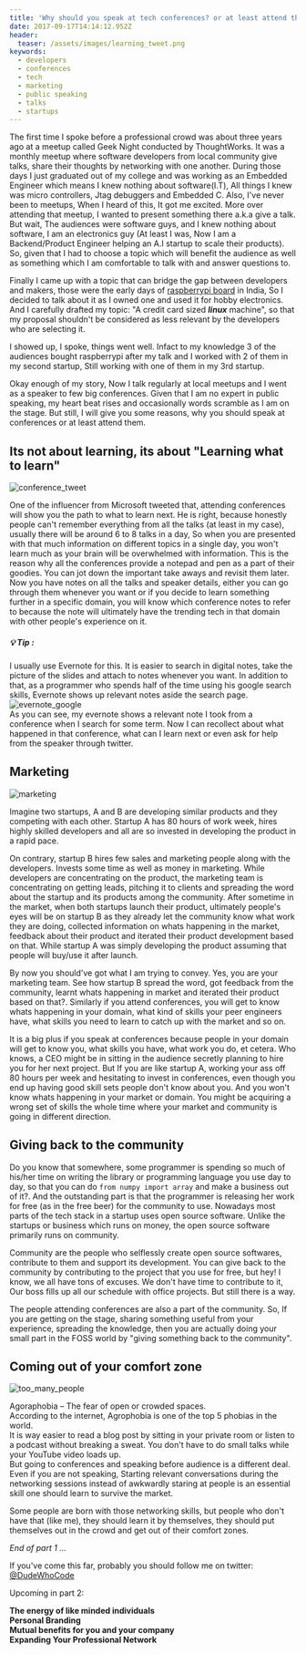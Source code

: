 ```yaml
---
title: 'Why should you speak at tech conferences? or at least attend them regularly (part 1)' 
date: 2017-09-17T14:14:12.952Z
header:
  teaser: /assets/images/learning_tweet.png
keywords:
  - developers
  - conferences
  - tech
  - marketing
  - public speaking
  - talks
  - startups
---
```


The first time I spoke before a professional crowd was about three years ago at a meetup called Geek Night conducted by ThoughtWorks. It was a monthly meetup where software developers from local community give talks, share their thoughts by networking with one another. During those days I just graduated out of my college and was working as an Embedded Engineer which means I knew nothing about software(I.T), All things I knew was micro controllers, Jtag debuggers and Embedded C. Also, I've never been to meetups, When I heard of this, It got me excited. More over attending that meetup, I wanted to present something there a.k.a give a talk. But wait, The audiences were software guys, and I knew nothing about software, I am an electronics guy (At least I was, Now I am a Backend/Product Engineer helping an A.I startup to scale their products). So, given that I had to choose a topic which will benefit the audience as well as something which I am comfortable to talk with and answer questions to.      

Finally I came up with a topic that can bridge the gap between developers and makers, those were the early days of [raspberrypi board](https://www.raspberrypi.org/) in India, So I decided to talk about it as I owned one and used it for hobby electronics. And I carefully drafted my topic: "A credit card sized _**linux**_ machine", so that my proposal shouldn't be considered as less relevant by the developers who are selecting it.     

I showed up, I spoke, things went well. Infact to my knowledge 3 of the audiences bought raspberrypi after my talk and I worked with 2 of them in my second startup, Still working with one of them in my 3rd startup.    

Okay enough of my story, Now I talk regularly at local meetups and I went as a speaker to few big conferences. Given that I am no expert in public speaking, my heart beat rises and occasionally words scramble as I am on the stage. But still, I will give you some reasons, why you should speak at conferences or at least attend them.      

## Its not about learning, its about "Learning what to learn"     
![conference_tweet](/assets/images/learning_tweet.png)    

One of the influencer from Microsoft tweeted that, attending conferences will show you the path to what to learn next. He is right, because honestly people can't remember everything from all the talks (at least in my case), usually there will be around 6 to 8 talks in a day, So when you are presented with that much information on different topics in a single day, you won't learn much as your brain will be overwhelmed with information. This is the reason why all the conferences provide a notepad and pen as a part of their goodies. You can jot down the important take aways and revisit them later. Now you have notes on all the talks and speaker details, either you can go through them whenever you want or if you decide to learn something further in a specific domain, you will know which conference notes to refer to because the note will ultimately have the trending tech in that domain with other people's experience on it.

##### 💡 Tip :    
I usually use Evernote for this. It is easier to search in digital notes, take the picture of the slides and attach to notes whenever you want. In addition to that, as a programmer who spends half of the time using his google search skills, Evernote shows up relevant notes aside the search page.     
![evernote_google](/assets/images/googleSearch_evernote.png)        
As you can see, my evernote shows a relevant note I took from a conference when I search for some term. Now I can recollect about what happened in that conference, what can I learn next or even ask for help from the speaker through twitter.       

## Marketing
![marketing](/assets/images/simpsons_marketing.png)    

Imagine two startups, A and B are developing similar products and they competing with each other. Startup A has 80 hours of work week, hires highly skilled developers and all are so invested in developing the product in a rapid  pace.       

On contrary, startup B hires few sales and marketing people along with the developers. Invests some time as well as money in marketing. While developers are concentrating on the product, the marketing team is concentrating on getting leads, pitching it to clients and spreading the word about the startup and its products among the community. After sometime in the market, when both startups launch their product, ultimately people's eyes will be on startup B as they already let the community know what work they are doing, collected information on whats happening in the market, feedback about their product and iterated their product development based on that. While startup A was simply developing the product assuming that people will buy/use it after launch.    

By now you should've got what I am trying to convey. Yes, you are your marketing team. See how startup B spread the word, got feedback from the community, learnt whats happening in market and iterated their product based on that?. 
Similarly if you attend conferences, you will get to know whats happening in your domain, what kind of skills your peer engineers have, what skills you need to learn to catch up with the market and so on.    

It is a big plus if you speak at conferences because people in your domain will get to know you, what skills you have, what work you do, et cetera. Who knows, a CEO might be in sitting in the audience secretly planning to hire you for her next project. But If you are like startup A, working your ass off 80 hours per week and hesitating to invest in conferences, even though you end up having good skill sets people don't know about you. And you won't know whats happening in your market or domain. You might be acquiring a wrong set of skills the whole time where your market and community is going in different direction.      

## Giving back to the community
Do you know that somewhere, some programmer is spending so much of his/her time on writing the library or programming language you use day to day, so that you can do `from numpy import array` and make a business out of it?. And the outstanding part is that the programmer is releasing her work for free (as in the free beer) for the community to use. Nowadays most parts of the tech stack in a startup uses open source software. Unlike the startups or business which runs on money, the open source software primarily runs on community.    

Community are the people who selflessly create open source softwares, contribute to them and support its development. You can give back to the community by contributing to the project that you use for free, but hey! I know, we all have tons of excuses. We don't have time to contribute to it, Our boss fills up all our schedule with office projects. But still there is a way.    

The people attending conferences are also a part of the community. So, If you are getting on the stage, sharing something useful from your experience, spreading the knowledge, then you are actually doing your small part in the FOSS world by "giving something back to the community".     

## Coming out of your comfort zone     
![too_many_people](/assets/images/agrophobia.png)     

Agoraphobia – The fear of open or crowded spaces.        
According to the internet, Agrophobia is one of the top 5 phobias in the world.        
It is way easier to read a blog post by sitting in your private room or listen to a podcast without breaking a sweat. You don't have to do small talks while your YouTube video loads up.        
But going to conferences and speaking before audience is a different deal. Even if you are not speaking, Starting relevant conversations during the networking sessions instead of awkwardly staring at people is an essential skill one should learn to survive the market.      

Some people are born with those networking skills, but people who don't have that (like me), they should learn it by themselves, they should put themselves out in the crowd and get out of their comfort zones.
           
_End of part 1 ..._    

If you've come this far, probably you should follow me on twitter: [@DudeWhoCode](https://twitter.com/DudeWhoCode)     

Upcoming in part 2:      

**The energy of like minded individuals**      
**Personal Branding**      
**Mutual benefits for you and your company**      
**Expanding Your Professional Network**      





